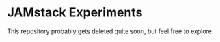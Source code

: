 JAMstack Experiments
====================

This repository probably gets deleted quite soon, but feel free to explore.
